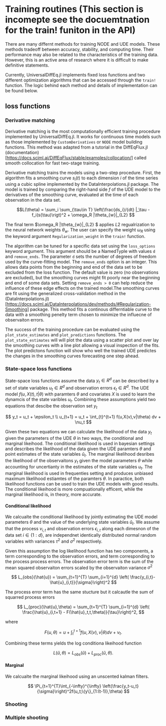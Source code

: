 # Training routines (This section is incomepte see the docuemtnation for the train! funiton in the API)


There are many differnt methods for training NODE and UDE models. These methods tradeoff between accuracy, stability, and computing time. Their performance may also be related to the characteristics of the training data. However, this is an active area of research where it is difficult to make definitive statements. 


Currently, UniversalDiffEq.jl implements fixed loss functions and two different optimization algorithms that can be accessed through the `train!` function. The logic behind each method and details of implementation can be found below.


## loss functions 


### Derivative matching 

Derivative matching is the most computationally efficient training procedure implemented by UniversalDiffEq.jl. It works for continuous time models such as those implemented by `CustomDerivatives` or `NODE` model building functions. This method was adapted from a tutorial in the DiffEqFlux.jl (documentation)[https://docs.sciml.ai/DiffEqFlux/stable/examples/collocation/] called smooth collocation for fast two-stage training.

Derivative matching trains the models using a two-step procedure. First, the algorithm fits a smoothing curve $s_i(t)$ to each dimension $i$ of the time series using a cubic spline implemented by the DataInterpolations.jl package. The model is trained by comparing the right-hand side $f$ of the UDE model to the derivatives of the smoothing curve, evaluated at the time of each observation in the data set. 

```math
L(\theta) = \sum_i \sum_{\tau\in T} \left(\frac{ds_i}/{dt} |_\tau - f_i(s(\tau)\rigt)^2 + \omega_R |\theta_{w}|_{L2} 
``` 
The final term $\omega_R |\theta_{w}|_{L2} $ applies $L2$ regualrization to the neural network weights $\theta_{w}$. The user can specify the weight $\omega_R$ using the keyword argument `Regularization_weight` in the `train!` function.

The algorithm can be tuned for a specific data set using the `loss_options` keyword argument. This argument should be a NamedTyple with values `d` and `remove_ends`. The parameter `d` sets the number of degrees of freedom used by the curve-fitting model. The `remove_ends` option is an integer. This allows data points from the beginning and end of the data set to be excluded from the loss function. The default value is zero (no observations are excluded), but the smoothing curves might fit poorly near the beginning and end of some data sets. Setting `remove_ends > 0` can help reduce the influence of these edge effects on the trained model.The smoothing curves are fit using the generalized cross-validation method in the (DataInterpolations.jl)[https://docs.sciml.ai/DataInterpolations/dev/methods/#Regularization-Smoothing] package. This method fits a continous differntiable curve to the data with a smoothing penelty term chosen to minimize the influecne of observaiton errors. 

The success of the training procedure can be evaluated using the `plot_state_estimates` and `plot_predictions` functions. The `plot_state_estimates` will will plot the data using a scatter plot and over lay the smoothing curves with a line plot allowing a visual inspection of the fits. The plot predictons function will show who well the trained UDE predictes the changes in the smoothing curves forecasting one step ahead.  

### State-space loss functions

State-space loss functions assume the data $y_t \in R^d$ can be described by a set of state variables $u_t \in R^d$ and observation errors $\epsilon_t \in R^d$. The UDE model $f(u,X(t),t|\theta)$ with paramters $\theta$ and covariates $X$ is used to learn the dynamcis of the state varibles $u_t$.  Combining these assumptions yield two equations that descibe the observation set $y_t$

$$
y_t = u_t + \epsilon_t \\ 
u_{t+1} = u_t + \int_{t}^{t+1} f(u,X(v),v|\theta) dv + \nu_t
$$

Given these two equations we can calculate the likelihood of the data $y_t$ given the parameters of the UDE $\theta$ in two ways, the conditional and marginal likeihood. The conditional likelihood is used in bayesian settings and describes the likelihood of the data given the UDE paramters $\theta$ and point estimates of the state variables $\hat{u}_t$. The marginal likelihood desribes the likelihood of the observaitons $y_t$ given the model parameters $\theta$ while accounting for uncertianty in the estimates of the state variables $u_t$. The marginal likelihood is used in frequenties setting and produces unbiased maximum likelihood estiamtes of the paramters $\theta$. In paractice, both likelihood functions can be used to train the UDE models with good results. The conditional likeihood is more compuationally efficent, while the marginal likelihood is, in theory, more accurate. 

#### Conditional likelihood
We calcualte the conditional likelihood by jointly estimating the UDE model parameters $\theta$ and the value of the underlying state variables $\hat{u}_t$. We assume that the process $\nu_{i,t}$ and observation errors $\epsilon_{i,t}$ along each dimesnon of the data set $i\in \{1:d\}$, are independnet identically distributed normal random variables with variances $\tau^2$ and $\sigma^2$ respectively. 

Given this assumption the log likelihood function has two components, a term corresponding to the observation errors, and term corresponding to the process process errors. The observation error term is the sum of the mean squared observaiton errors scaled by the observaiton variance  $\sigma^2$

$$
L_{obs}(\hat{u}) = \sum_{t=1}^{T} \sum_{i=1}^{d} \left( \frac{y_{i,t}-\hat{u}_{i,t}}{\sigma}\right)^2
$$

The process error term has the same stucture but it calcautle the sum of squarred process errors

$$
L_{proc}(\hat{u},\theta) = \sum_{t=1}^{T} \sum_{i=1}^{d} \left( \frac{\hat{u}_{i,t+1} - F(\hat{u}_t,t,\theta)}{\tau}\right)^2, 
$$

where

$$
F(u,\theta) = u + \int_{t}^{t+1} f(u,X(v),v|\theta) dv + \nu_t.
$$

Combining these terms yields the log conditiona likeihood function 

$$
L(\hat{u},\theta) = L_{obs}(\hat{u}) + L_{proc}(\hat{u},\theta).
$$

#### Marginal
We calcualte the marginal likeihood using an unscented kalman filters. 

$$
\Pi_{t=1}^{T}\int_{-\infty}^{\infty} \left(\frac{y_t-u_t}{\sigma}\right)^2f(u_t;\{y\}_{1:(t-1)},\theta)
$$

### Shooting

### Multiple shooting





